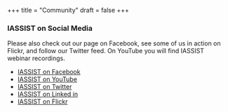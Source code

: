 +++
title = "Community"
draft = false
+++

### IASSIST on Social Media

Please also check out our page on Facebook, see some of us in action on Flickr, and follow our Twitter feed. On YouTube you will find IASSIST webinar recordings. 

- [IASSIST on Facebook](https://www.facebook.com/iassistdata/)
- [IASSIST on YouTube](https://www.youtube.com/channel/UC315efmsReDcFbWHpWBmb9g)
- [IASSIST on Twitter](https://twitter.com/iassistdata)
- [IASSIST on Linked in](http://www.linkedin.com/groups?home=&amp;gid=113890&amp;trk=anet_ug_hm)
- [IASSIST on Flickr](http://www.flickr.com/search/?w=all&amp;q=iassist&amp;m=text)


<!-- #### Below are the pages that are currently listed under "Community". -->